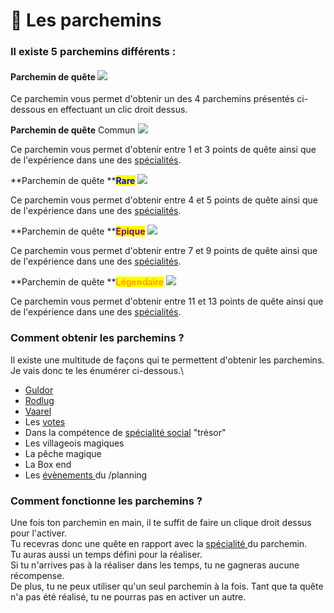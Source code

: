 # 📜 Les parchemins

### **Il existe 5 parchemins différents :**&#x20;

#### **Parchemin de quête**  ![](../.gitbook/assets/quest\_scroll.png)&#x20;

Ce parchemin vous permet d'obtenir un des 4 parchemins présentés ci-dessous en effectuant un clic droit dessus.

**Parchemin de quête** Commun ![](../.gitbook/assets/quest\_scroll\_common.png)

Ce parchemin vous permet d'obtenir entre 1 et 3 points de quête ainsi que de l'expérience dans une des [spécialités](../systeme-a-connaitre/specialites/).

**Parchemin de quête **<mark style="color:blue;">**Rare**</mark> ![](../.gitbook/assets/quest\_scroll\_rare.png)

Ce parchemin vous permet d'obtenir entre 4 et 5 points de quête ainsi que de l'expérience dans une des [spécialités](../systeme-a-connaitre/specialites/).

**Parchemin de quête **<mark style="color:purple;">**Epique**</mark>  ![](../.gitbook/assets/quest\_scroll\_epic.png)

Ce parchemin vous permet d'obtenir entre 7 et 9 points de quête ainsi que de l'expérience dans une des [spécialités](../systeme-a-connaitre/specialites/).

**Parchemin de quête **<mark style="color:orange;">**Légendaire**</mark> ![](../.gitbook/assets/quest\_scroll\_legendary.png)

Ce parchemin vous permet d'obtenir entre 11 et 13 points de quête ainsi que de l'expérience dans une des [spécialités](../systeme-a-connaitre/specialites/).



### Comment obtenir les parchemins ?

Il existe une multitude de façons qui te permettent d'obtenir les parchemins.\
Je vais donc te les énumérer ci-dessous.\


* [Guldor](personnage-fictif/guldor.md)
* [Rodlug](personnage-fictif/rodlug.md)
* [Vaarel](personnage-fictif/vaarel.md)
* Les [votes](../aide-faq/comment-lancer-le-launcher/guide-de-vote.md)
* Dans la compétence de [spécialité social](../systeme-a-connaitre/specialites/specialite-social.md) "trésor"
* Les villageois magiques&#x20;
* La pêche magique
* La Box end
* Les [évènements ](les-evenements/)du /planning

### Comment fonctionne les parchemins ?

Une fois ton parchemin en main, il te suffit de faire un clique droit dessus pour l'activer.\
Tu recevras donc une quête en rapport avec la [spécialité ](../systeme-a-connaitre/specialites/)du parchemin.\
Tu auras aussi un temps défini pour la réaliser.\
Si tu n'arrives pas à la réaliser dans les temps, tu ne gagneras aucune récompense.\
De plus, tu ne peux utiliser qu'un seul parchemin à la fois. Tant que ta quête n'a pas été réalisé, tu ne pourras pas en activer un autre.

